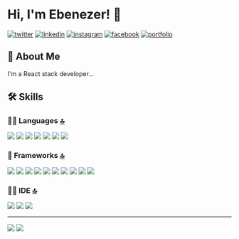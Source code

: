 # Hi, I'm Ebenezer! 👋
[![twitter](https://img.shields.io/badge/Twitter-1DA1F2?style=for-the-badge&logo=twitter&logoColor=white)](https://twitter.com/ebenezer___j/)
[![linkedin](https://img.shields.io/badge/LinkedIn-0077B5?style=for-the-badge&logo=linkedin&logoColor=white)](https://www.linkedin.com/in/ebenezerj-2210/)
[![instagram](https://img.shields.io/badge/Instagram-E4405F?style=for-the-badge&logo=instagram&logoColor=white)](https://www.instagram.com/_._._ebenezer_._._/)
[![facebook](https://img.shields.io/badge/Facebook-1877F2?style=for-the-badge&logo=facebook&logoColor=white)](https://www.facebook.com/ebenezer.j.2210/) [![portfolio](https://img.shields.io/badge/my_portfolio-000?style=for-the-badge&logo=ko-fi&logoColor=white)](https://jebi.tech/)

## 🚀 About Me
I'm a React stack developer...


## 🛠 Skills

### 👩‍💻 Languages [🔝](#welcome-badges-4-readmemd-profile)

<img src="https://img.shields.io/badge/JavaScript-323330?style=for-the-badge&logo=javascript&logoColor=F7DF1E"/> <img src="https://img.shields.io/badge/HTML5-E34F26?style=for-the-badge&logo=html5&logoColor=white"/> <img src="https://img.shields.io/badge/CSS3-1572B6?style=for-the-badge&logo=css3&logoColor=white"/> <img src="https://img.shields.io/badge/Python-FFD43B?style=for-the-badge&logo=python&logoColor=blue"/> <img src="https://img.shields.io/badge/C-00599C?style=for-the-badge&logo=c&logoColor=white"/> <img src="https://img.shields.io/badge/TypeScript-007ACC?style=for-the-badge&logo=typescript&logoColor=white"/> <img src="https://img.shields.io/badge/json-5E5C5C?style=for-the-badge&logo=json&logoColor=white"/>

### 🚀 Frameworks [🔝](#welcome-badges-4-readmemd-profile)

<img src="https://img.shields.io/badge/Node.js-339933?style=for-the-badge&logo=nodedotjs&logoColor=white" /> <img src="https://img.shields.io/badge/React-20232A?style=for-the-badge&logo=react&logoColor=61DAFB" /> <img src="https://img.shields.io/badge/next.js-000000?style=for-the-badge&logo=nextdotjs&logoColor=white"/> <img src="https://img.shields.io/badge/MongoDB-4EA94B?style=for-the-badge&logo=mongodb&logoColor=white"/> <img src="https://img.shields.io/badge/Bootstrap-563D7C?style=for-the-badge&logo=bootstrap&logoColor=white"/> <img src="https://img.shields.io/badge/Expo-1B1F23?style=for-the-badge&logo=expo&logoColor=white"/> <img src="https://img.shields.io/badge/Express.js-000000?style=for-the-badge&logo=express&logoColor=white"/> <img src="https://img.shields.io/badge/Redux-593D88?style=for-the-badge&logo=redux&logoColor=white"/> <img src="https://img.shields.io/badge/Sass-CC6699?style=for-the-badge&logo=sass&logoColor=white"/> <img src="https://img.shields.io/badge/React_Native-20232A?style=for-the-badge&logo=react&logoColor=61DAFB
"/>

### 👩‍💻 IDE [🔝](#welcome-badges-4-readmemd-profile)

<img src="https://img.shields.io/badge/Atom-66595C?style=for-the-badge&logo=Atom&logoColor=white"/> <img src="https://img.shields.io/badge/WebStorm-000000?style=for-the-badge&logo=WebStorm&logoColor=white"/> <img src="https://img.shields.io/badge/Visual_Studio-5C2D91?style=for-the-badge&logo=visual%20studio&logoColor=white"/>

<hr />
<img align="center" src="https://github-readme-stats.vercel.app/api?username=ebi10sa22&count_private=true&show_icons=true&theme=radical" /> 
<img align="center" src="https://github-readme-stats.vercel.app/api/top-langs/?username=ebi10sa22&layout=compact&theme=radical" />
